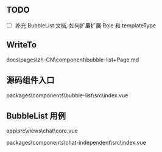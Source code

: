 ## TODO

- [ ] 补充 BubbleList 文档, 如何扩展扩展 Role 和  templateType

## WriteTo

docs\pages\zh-CN\component\bubble-list\+Page.md

## 源码组件入口

packages\components\bubble-list\src\index.vue

## BubbleList 用例

app\src\views\chat\core.vue

packages\components\chat-independent\src\index.vue

